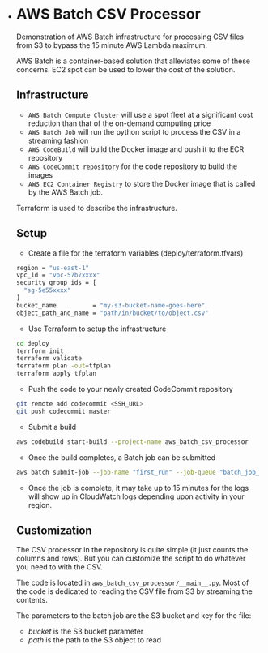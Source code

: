 * # AWS Batch CSV Processor

  Demonstration of AWS Batch infrastructure for processing CSV files from S3 to bypass the 15 minute AWS Lambda maximum.

  AWS Batch is a container-based solution that alleviates some of these concerns. EC2 spot can be used to lower the cost of the solution.

  ## Infrastructure

  * `AWS Batch Compute Cluster` will use a spot fleet at a significant cost reduction than that of the on-demand computing price
  * `AWS Batch Job` will run the python script to process the CSV in a streaming fashion 
  * `AWS CodeBuild` will build the Docker image and push it to the ECR repository
  * `AWS CodeCommit repository` for the code repository to build the images
  * `AWS EC2 Container Registry` to store the Docker image that is called by the AWS Batch job.

  Terraform is used to describe the infrastructure.

  ## Setup

  * Create a file for the terraform variables (deploy/terraform.tfvars)

  ```bash
  region = "us-east-1"
  vpc_id = "vpc-57b7xxxx"
  security_group_ids = [
    "sg-5e55xxxx"
  ]
  bucket_name          = "my-s3-bucket-name-goes-here"
  object_path_and_name = "path/in/bucket/to/object.csv"
  ```

  * Use Terraform to setup the infrastructure

  ```bash
  cd deploy
  terrform init
  terraform validate
  terraform plan -out=tfplan
  terraform apply tfplan
  ```

  * Push the code to your newly created CodeCommit repository

  ```bash
  git remote add codecommit <SSH_URL>
  git push codecommit master
  ```

  * Submit a build

  ```bash
  aws codebuild start-build --project-name aws_batch_csv_processor
  ```

  * Once the build completes, a Batch job can be submitted

  ```bash
  aws batch submit-job --job-name "first_run" --job-queue "batch_job_queue" --job-definition batch_csv_processor:1
  ```

  * Once the job is complete, it may take up to 15 minutes for the logs will show up in CloudWatch logs depending upon activity in your region.

  ## Customization

  The CSV processor in the repository is quite simple (it just counts the columns and rows). But you
  can customize the script to do whatever you need to with the CSV.

  The code is located in `aws_batch_csv_processor/__main__.py`. Most of the code is dedicated to reading
  the CSV file from S3 by streaming the contents.

  The parameters to the batch job are the S3 bucket and key for the file:

  * _bucket_ is the S3 bucket parameter
  * _path_ is the path to the S3 object to read

  
